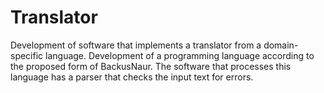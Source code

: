 # Translator
Development of software that implements a translator from a domain-specific language.
Development of a programming language according to the proposed form of BackusNaur. The software that processes this language has a parser that checks the input text for errors.
